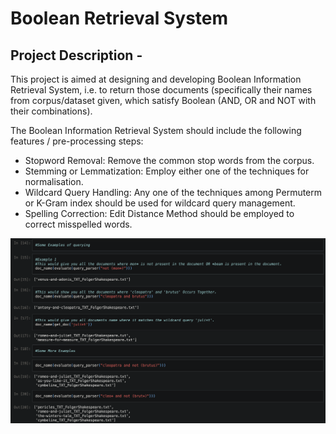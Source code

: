 # Boolean Retrieval System
## Project Description - 

This project is aimed at designing and developing Boolean Information Retrieval System, i.e. to return those documents (specifically their names from corpus/dataset given, which satisfy Boolean (AND, OR and NOT with their combinations).

The Boolean Information Retrieval System should include the following features / pre-processing
steps:
- Stopword Removal: Remove the common stop words from the corpus.
- Stemming or Lemmatization: Employ either one of the techniques for normalisation.
- Wildcard Query Handling: Any one of the techniques among Permuterm or K-Gram index should be used for wildcard query management.
- Spelling Correction: Edit Distance Method should be employed to correct misspelled words.

![Screenshot of Queries](Screenshot.png "Screenshot of Queries")

